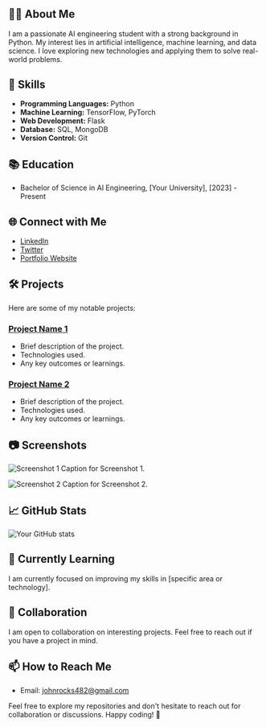 # <Muhammad Ahsan>

## 👨‍💻 About Me
I am a passionate AI engineering student with a strong background in Python. My interest lies in artificial intelligence, machine learning, and data science. I love exploring new technologies and applying them to solve real-world problems.

## 🚀 Skills
- **Programming Languages:** Python
- **Machine Learning:** TensorFlow, PyTorch
- **Web Development:** Flask
- **Database:** SQL, MongoDB
- **Version Control:** Git

## 📚 Education
- Bachelor of Science in AI Engineering, [Your University], [2023] - Present

## 🌐 Connect with Me
- [LinkedIn](https://www.linkedin.com/in/yourlinkedinprofile)
- [Twitter](https://twitter.com/yourtwitterhandle)
- [Portfolio Website](https://www.yourwebsite.com)

## 🛠️ Projects
Here are some of my notable projects:

### [Project Name 1](link-to-project-1)
- Brief description of the project.
- Technologies used.
- Any key outcomes or learnings.

### [Project Name 2](link-to-project-2)
- Brief description of the project.
- Technologies used.
- Any key outcomes or learnings.

## 📷 Screenshots
![Screenshot 1](url-to-screenshot-1)
Caption for Screenshot 1.

![Screenshot 2](url-to-screenshot-2)
Caption for Screenshot 2.

## 📈 GitHub Stats
![Your GitHub stats](https://github-readme-stats.vercel.app/api?username=yourusername&show_icons=true&theme=radical)

## 🌱 Currently Learning
I am currently focused on improving my skills in [specific area or technology].

## 🤝 Collaboration
I am open to collaboration on interesting projects. Feel free to reach out if you have a project in mind.

## 📫 How to Reach Me
- Email: johnrocks482@gmail.com


Feel free to explore my repositories and don't hesitate to reach out for collaboration or discussions. Happy coding! 🚀
